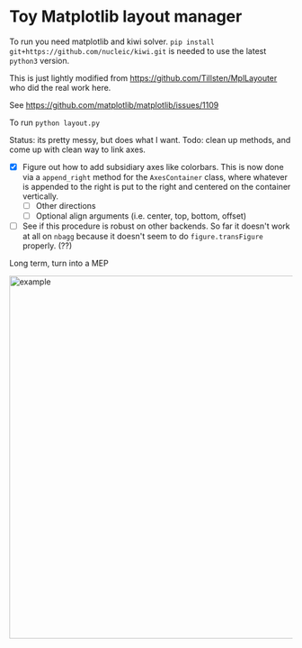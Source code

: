 # Toy Matplotlib layout manager

To run you need matplotlib and kiwi solver.  `pip install git+https://github.com/nucleic/kiwi.git` is needed to use the latest `python3` version.  

This is just lightly modified from https://github.com/Tillsten/MplLayouter who did the real work here.

See https://github.com/matplotlib/matplotlib/issues/1109

To run `python layout.py`

Status: its pretty messy, but does what I want.  Todo: clean up methods, and come up with clean way to link axes.

  - [x] Figure out how to add subsidiary axes like colorbars.  This is now done via a `append_right` method for the `AxesContainer` class, where whatever is appended to the right is put to the right and centered on the container vertically.  
     - [ ] Other directions
     - [ ] Optional align arguments (i.e. center, top, bottom, offset)

  - [ ] See if this procedure is robust on other backends.  So far it doesn't work at all on `nbagg` because it doesn't seem to do `figure.transFigure` properly.  (??)

Long term, turn into a MEP

<img width="645" alt="example" src="https://user-images.githubusercontent.com/1562854/28897939-03043d40-7798-11e7-8925-a7fbcca004a6.png">
